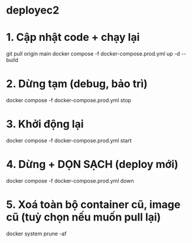# deployec2
# 1. Cập nhật code + chạy lại
git pull origin main
docker compose -f docker-compose.prod.yml up -d --build

# 2. Dừng tạm (debug, bảo trì)
docker compose -f docker-compose.prod.yml stop

# 3. Khởi động lại
docker compose -f docker-compose.prod.yml start

# 4. Dừng + DỌN SẠCH (deploy mới)
docker compose -f docker-compose.prod.yml down
# 5. Xoá toàn bộ container cũ, image cũ (tuỳ chọn nếu muốn pull lại)
docker system prune -af